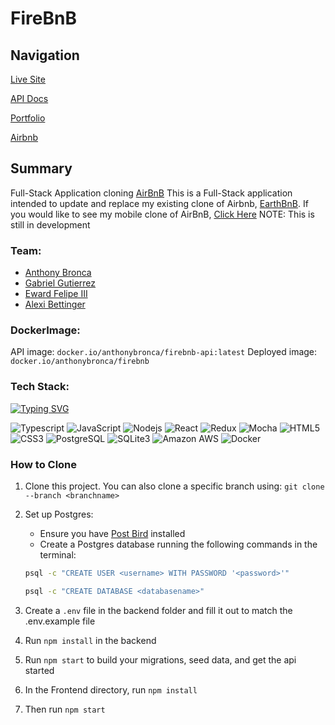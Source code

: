 # FireBnB

## Navigation
[Live Site](https://firebnb-zemb.onrender.com/)

[API Docs](https://github.com/AnthonyBronca/FireBnB/wiki)

[Portfolio](https://anthonybronca.github.io/anthony_portfolio/)

[Airbnb](https://www.airbnb.com/)


## Summary
Full-Stack Application cloning [AirBnB](https://www.airbnb.com/)
This is a Full-Stack application intended to update and replace my existing clone of Airbnb, [EarthBnB](https://github.com/AnthonyBronca/EarthBnB).
If you would like to see my mobile clone of AirBnB, [Click Here](https://github.com/AnthonyBronca/EarthBnB-mobile) NOTE: This is still in development


### Team: 
- [Anthony Bronca](https://github.com/AnthonyBronca)
- [Gabriel Gutierrez](https://github.com/optimummars)
- [Eward Felipe III](https://github.com/E-F-III)
- [Alexi Bettinger](https://github.com/OGAlexi)

### DockerImage:
API image: `docker.io/anthonybronca/firebnb-api:latest`
Deployed image: `docker.io/anthonybronca/firebnb`

### Tech Stack:
[![Typing SVG](https://readme-typing-svg.demolab.com?font=Fira+Code&pause=500&color=007acc&width=435&lines=TypeScript;Express;Sequelize;React;Redux;PostgreSQL;SQLite3;Docker;HTML5;CSS3)](https://git.io/typing-svg)

![Typescript](https://img.shields.io/badge/TypeScript-007ACC?style=for-the-badge&logo=typescript&logoColor=white)
![JavaScript](https://img.shields.io/badge/JavaScript-323330?style=for-the-badge&logo=javascript&logoColor=F7DF1E)
![Nodejs](https://img.shields.io/badge/Node.js-43853D?style=for-the-badge&logo=node.js&logoColor=white)
![React](	https://img.shields.io/badge/React-20232A?style=for-the-badge&logo=react&logoColor=61DAFB)
![Redux](https://img.shields.io/badge/Redux-593D88?style=for-the-badge&logo=redux&logoColor=white)
![Mocha](https://img.shields.io/badge/mocha.js-323330?style=for-the-badge&logo=mocha&logoColor=Brown)
![HTML5](https://img.shields.io/badge/HTML5-E34F26?style=for-the-badge&logo=html5&logoColor=white)
![CSS3](https://img.shields.io/badge/CSS3-1572B6?style=for-the-badge&logo=css3&logoColor=white)
![PostgreSQL](https://img.shields.io/badge/PostgreSQL-316192?style=for-the-badge&logo=postgresql&logoColor=white)
![SQLite3](https://img.shields.io/badge/SQLite3-00000F?style=for-the-badge&logo=sqlite3&logoColor=white)
![Amazon AWS](https://img.shields.io/badge/Amazon_AWS-232F3E?style=for-the-badge&logo=amazon-aws&logoColor=white)
![Docker](https://img.shields.io/badge/Docker-2CA5E0?style=for-the-badge&logo=docker&logoColor=white)


### How to Clone

1. Clone this project. You can also clone a specific branch using:
`git clone --branch <branchname> `

2. Set up Postgres:
   - Ensure you have [Post Bird](https://github.com/Paxa/postbird) installed
   - Create a Postgres database running the following commands in the terminal:
   ```sh
   psql -c "CREATE USER <username> WITH PASSWORD '<password>'"
   ```
   ```sh
   psql -c "CREATE DATABASE <databasename>"
   ```
3. Create a `.env` file in the backend folder and fill it out to match the .env.example file
4. Run `npm install` in the backend
5. Run `npm start` to build your migrations, seed data, and get the api started
6. In the Frontend directory, run `npm install`
7. Then run `npm start`


